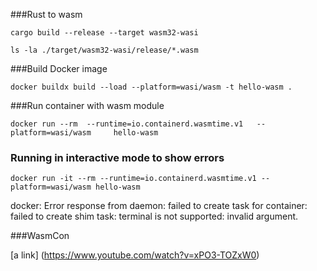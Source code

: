 
###Rust to wasm
```
cargo build --release --target wasm32-wasi
```
```
ls -la ./target/wasm32-wasi/release/*.wasm
```

###Build Docker image
```
docker buildx build --load --platform=wasi/wasm -t hello-wasm . 
```
###Run container with wasm module
```
docker run --rm  --runtime=io.containerd.wasmtime.v1   --platform=wasi/wasm     hello-wasm
```
### Running in interactive mode to show errors

```
docker run -it --rm --runtime=io.containerd.wasmtime.v1 --platform=wasi/wasm hello-wasm

```

docker: Error response from daemon: failed to create task for container: failed to create shim task: terminal is not supported: invalid argument.

###WasmCon

[a link]  (https://www.youtube.com/watch?v=xPO3-TOZxW0)
